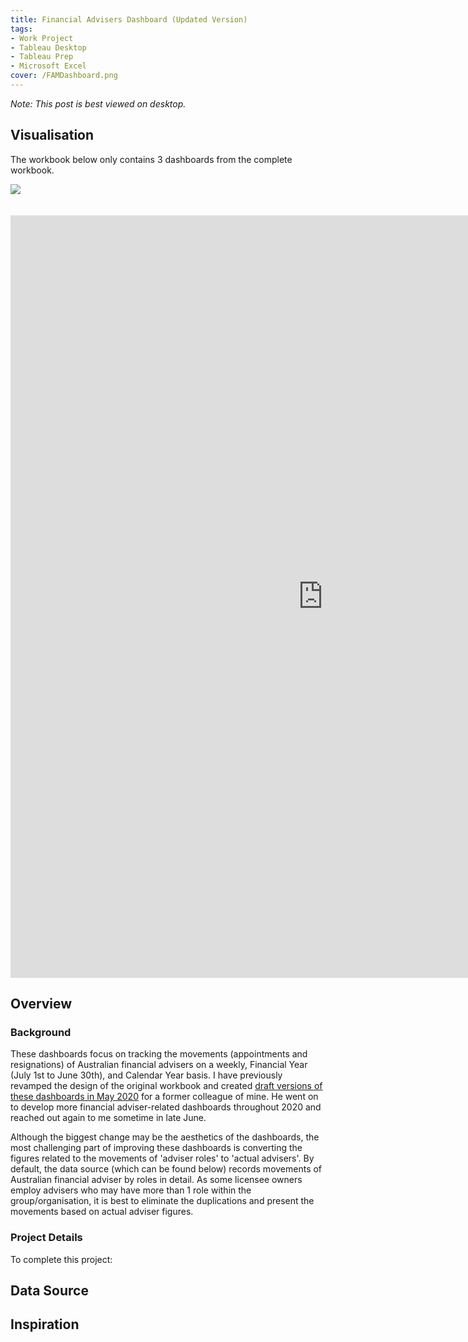 ```yaml
---
title: Financial Advisers Dashboard (Updated Version)
tags: 
- Work Project
- Tableau Desktop
- Tableau Prep
- Microsoft Excel
cover: /FAMDashboard.png
---
```

*Note: This post is best viewed on desktop.*

## Visualisation
The workbook below only contains 3 dashboards from the complete workbook.

<style>
  body {
	overflow-y: hidden;
}
</style>

<div class='tableauPlaceholder' id='viz1638780001630' style='position: relative'><noscript><a href='#'>
    <img alt=' ' src='https:&#47;&#47;public.tableau.com&#47;static&#47;images&#47;FA&#47;FAMDashboardTableauPublicVers&#47;1ALicenseeView-Advisers&#47;1_rss.png' style='border: none' />
</a>
</noscript>
<object class='tableauViz'  style='display:none;'>
    <param name='host_url' value='https%3A%2F%2Fpublic.tableau.com%2F' /> 
    <param name='embed_code_version' value='3' /> 
    <param name='site_root' value='' />
    <param name='name' value='FAMDashboardTableauPublicVers&#47;1ALicenseeView-Advisers' />
    <param name='tabs' value='yes' />
    <param name='toolbar' value='no' />
    <param name='device' value='desktop' />
    <param name='display_count' value='yes' />
    <param name='language' value='en-GB' />
    <param name="dataDetails" value="no" />
    <param name="alerts" value="no" />
    <param name="customViews" value="no" />
    <param name="showShareOptions" value="false" />
    <param name="subscriptions" value="no" />
    <param name='show_viz_home' value='no' />

</object>
</div>                
<script type='text/javascript'>                    
var divElement = document.getElementById('viz1638780001630');                    
    var vizElement = divElement.getElementsByTagName('object')[0];                    
    if ( divElement.offsetWidth > 800 ) { vizElement.style.width='1169px';vizElement.style.height='1220px';} 
    else if ( divElement.offsetWidth > 500 ) { vizElement.style.width='1169px';vizElement.style.height='1220px';} 
    else { vizElement.style.width='100%';vizElement.style.height='1220px';}                     
    var scriptElement = document.createElement('script');                    
    scriptElement.src = 'https://public.tableau.com/javascripts/api/viz_v1.js';                    vizElement.parentNode.insertBefore(scriptElement, vizElement);                
</script>
<br><br>
<style>

iframe {overflow:hidden}

</style>
<iframe frameborder="0" marginheight="0" marginwidth="0" title="data visualization" allowtransparency="true" allowfullscreen="false" class="tableauViz" style="display: block; width: 1000px; height: 1220px; margin: 0px; padding: 0px; border: none;" name="fitvid0" scrolling = "no" src="https://public.tableau.com/views/FAMDashboardTableauPublicVers/1ALicenseeView-Advisers?:language=en-GB&:display_count=n&:origin=viz_share_link&:dataDetails=no&:alerts=no&:customViews=no&:device=desktop&:showShareOptions=false&:showVizHome=no&:subscriptions=no&:tabs=yes&&:toolbar=no"></iframe>

## Overview
### Background
These dashboards focus on tracking the movements (appointments and resignations) of Australian financial advisers on a weekly, Financial Year (July 1st to June 30th), and Calendar Year basis. I have previously revamped the design of the original workbook and created [draft versions of these dashboards in May 2020](https://vizinbali.github.io/2020/05/20/financial-advisers-dashboard.html) for a former colleague of mine. He went on to develop more financial adviser-related dashboards throughout 2020 and reached out again to me sometime in late June.

Although the biggest change may be the aesthetics of the dashboards,  the most challenging part of improving these dashboards is converting the figures related to the movements of 'adviser roles' to 'actual advisers'. By default, the data source (which can be found below) records movements of Australian financial adviser by roles in detail. As some licensee owners employ advisers who may have more than 1 role within the group/organisation, it is best to eliminate the duplications and present the movements based on actual adviser figures.

### Project Details
To complete this project:

## Data Source

## Inspiration

